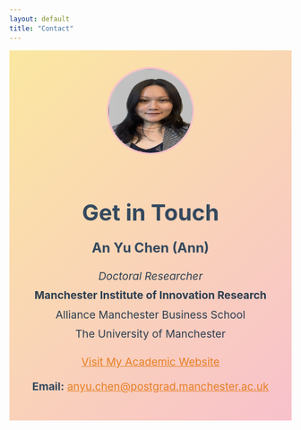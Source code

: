 ```yaml
---
layout: default
title: "Contact"
---
```


<div style="text-align: center; padding: 30px; background: linear-gradient(135deg, #fbe7a1, #f8c1cc); color: #2c3e50;">
  <img src="assets/other_profile_picture.jpg" alt="Profile Picture" style="width: 150px; height: 150px; border-radius: 50%; border: 3px solid #f8c1cc; margin-bottom: 20px;">

  <h1 style="font-size: 2.5rem; margin-bottom: 20px; color: #34495e;">Get in Touch</h1>

  <p style="font-size: 1.5rem; margin-bottom: 10px; color: #34495e;">
    <strong>An Yu Chen (Ann)</strong>
  </p>

  <p style="font-size: 1.2rem; line-height: 1.8; color: #2c3e50;">
    <em>Doctoral Researcher</em><br>
    <span style="font-weight: bold;">Manchester Institute of Innovation Research</span><br>
    Alliance Manchester Business School<br>
    The University of Manchester
  </p>

  <p style="margin: 20px 0;">
    <a href="https://an-yu-chen.github.io/academic.website/" style="color: #e67e22; font-size: 1.2rem; text-decoration: underline;">
      Visit My Academic Website
    </a>
  </p>

  <p style="font-size: 1.2rem; color: #34495e;">
    <strong>Email:</strong> <a href="mailto:anyu.chen@postgrad.manchester.ac.uk" style="color: #e67e22;">anyu.chen@postgrad.manchester.ac.uk</a>
  </p>
</div>
